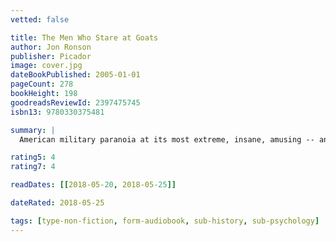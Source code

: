 ```yaml
---
vetted: false

title: The Men Who Stare at Goats
author: Jon Ronson
publisher: Picador
image: cover.jpg
dateBookPublished: 2005-01-01
pageCount: 278
bookHeight: 198
goodreadsReviewId: 2397475745
isbn13: 9780330375481

summary: |
  American military paranoia at its most extreme, insane, amusing -- and alarming Why are they blasting Iraqi prisoners-of-war with the theme tune to Barney the Purple Dinosaur? And why have 100 de-bleated goats been secretly placed inside the Special Forces command centre at Fort Bragg, North Carolina? In 1979 a secret unit was established by the most gifted minds within the US Army. Defying both military practice and the laws of physics, they believed a soldier could become invisible, pass through walls and, perhaps most chillingly, kill goats just by staring at them. With first-hand access to the leading players in the story, Ronson has traced the evolution of these bizarre activities over the past three decades, and poses questions no-one else has yet dared to ask about which of them -- and more -- are happening still.

rating5: 4
rating7: 4

readDates: [[2018-05-20, 2018-05-25]]

dateRated: 2018-05-25

tags: [type-non-fiction, form-audiobook, sub-history, sub-psychology]
---
```

